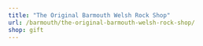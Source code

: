 ```yaml
---
title: "The Original Barmouth Welsh Rock Shop"
url: /barmouth/the-original-barmouth-welsh-rock-shop/
shop: gift
---
```

